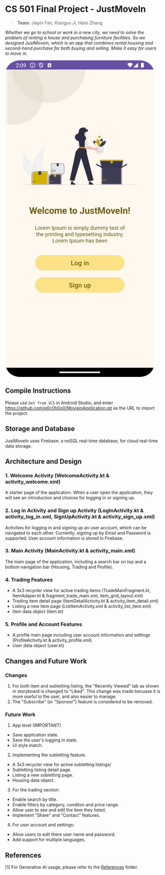 # CS 501 Final Project - JustMoveIn
> **Team**:   Jiayin Fan, Xiangyu Ji, Haixi Zhang<br>

*Whether we go to school or work in a new city, we need to solve the problem of renting a house
and purchasing furniture facilities. So we designed JustMovein, which is an app that combines rental housing and
second-hand purchase for both buying and selling. Make it easy for users to move in.*

<img src="Docs/Screenshots/welcome_page.png" alt="welcomePage">


## Compile Instructions
Please use `Get from VCS` in Android Studio, and enter https://github.com/e0c0h0o0/MovieinApplication.git as the URL to import the project.

## Storage and Database
JustMoveIn uses Firebase. a noSQL real-time database, for cloud real-time data storage.

## Architecture and Design
### 1. Welcome Activity (WelcomeActivity.kt & activity_welcome.xml)
A starter page of the application. When a user open the application, they will see an introduction and choices for logging in or signing up.
### 2. Log in Activity and Sign up Activity (LogInActivity.kt & activity_log_in.xml, SignUpActivity.kt & activity_sign_up.xml)
Activities for logging in and signing up an user account, which can be navigated to each other. Currently, signing up by Email and Password is supported. User account information is stored in Firebase.
### 3. Main Activity (MainActivity.kt & activity_main.xml)<br>
The main page of the application, including a search bar on top and a bottom navigation bar (Housing, Trading and Profile).
### 4. Trading Features
- A 3x3 recycler view for active trading items (TradeMainFragment.kt, ItemAdaper.kt & fragment_trade_main.xml, item_grid_layout.xml)
- Trading item detail page (ItemDetailActivity.kt & activity_item_detail.xml)
- Listing a new item page (ListItemActivity.xml & activity_list_item.xml)
- Item data object (item.kt)
### 5. Profile and Account Features
- A profile main page including user account information and settings (ProfileActivity.kt & activity_profile.xml)
- User data object (user.kt)

## Changes and Future Work
### Changes
1. For both item and subletting listing, the "Recently Viewed" tab as shown in storyboard is changed to "Liked". This change was made becuase it is more useful to the user, and also easier to manage.
2. The "Subscribe" (or "Sponsor") feature is considered to be removed.
### Future Work
1. App level (IMPORTANT)
- Save application state.
- Save the user's logging in state.
- UI style match.
2. Implementing the subletting feature.
- A 3x3 recycler view for active subletting listings/
- Subletting listing detail page.
- Listing a new subletting page.
- Housing data object.
3. For the trading section:
- Enable search by title.
- Enable filters by category, conditon and price range.
- Allow user to see and edit the item they listed.
- Implement "Share" and "Contact" features.
4. For user account and settings:
- Allow users to edit there user name and password.
- Add support for multiple languages.

## References
<a id="1">[1]</a> For Generative AI usage, please refer to the [References](Docs/References) folder.